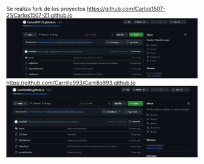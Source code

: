 Se realiza fork de los proyectos
https://github.com/Carlos1507-21/Carlos1507-21.github.io
<img src="./assets/images/fork-1-commit.png" alt="Imagen que demuestra que se realizó un commit al fork de Carlos1507-21.github.io">
https://github.com/Carrillo993/Carrillo993.github.io
<img src="./assets/images/fork-2-commit.png" alt="Imagen que demuestra que se realizó un commit al fork de Carrillo993.github.io">